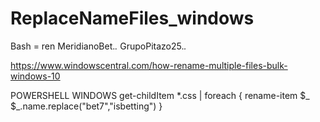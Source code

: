 # ReplaceNameFiles_windows


Bash = ren MeridianoBet.*.* GrupoPitazo25.*.*

https://www.windowscentral.com/how-rename-multiple-files-bulk-windows-10

POWERSHELL WINDOWS
get-childItem *.css | foreach { rename-item $_ $_.name.replace("bet7","isbetting") }
